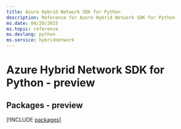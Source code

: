 ```yaml
---
title: Azure Hybrid Network SDK for Python
description: Reference for Azure Hybrid Network SDK for Python
ms.date: 04/28/2025
ms.topic: reference
ms.devlang: python
ms.service: hybridnetwork
---
```

# Azure Hybrid Network SDK for Python - preview
## Packages - preview
[!INCLUDE [packages](hybrid-network-index.md)]
